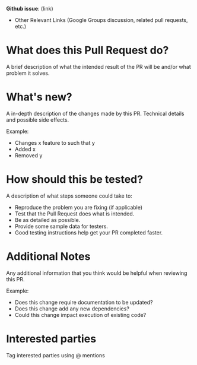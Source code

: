 **Github issue**: (link)

* Other Relevant Links (Google Groups discussion, related pull requests, etc.)

# What does this Pull Request do?

A brief description of what the intended result of the PR will be and/or what problem it solves.

# What's new?
A in-depth description of the changes made by this PR. Technical details and possible side effects.

Example:
* Changes x feature to such that y
* Added x
* Removed y

# How should this be tested?

A description of what steps someone could take to:
* Reproduce the problem you are fixing (if applicable)
* Test that the Pull Request does what is intended.
* Be as detailed as possible.
* Provide some sample data for testers.
* Good testing instructions help get your PR completed faster.

# Additional Notes
Any additional information that you think would be helpful when reviewing this PR.

Example:
* Does this change require documentation to be updated? 
* Does this change add any new dependencies? 
* Could this change impact execution of existing code?

# Interested parties
Tag interested parties using @ mentions
